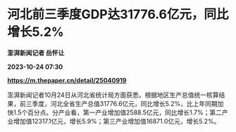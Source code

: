 # 河北前三季度GDP达31776.6亿元，同比增长5.2%
**澎湃新闻记者 岳怀让**

**2023-10-24 07:30**

**https://m.thepaper.cn/detail/25040919**

澎湃新闻记者10月24日从河北省统计局方面获悉，根据地区生产总值统一核算结果，前三季度，河北全省生产总值31776.6亿元，同比增长5.2%，比上年同期加快1.5个百分点。分产业看，第一产业增加值2588.5亿元，同比增长1.7%；第二产业增加值12317.1亿元，增长5.9%；第三产业增加值16871.0亿元，增长5.2%。